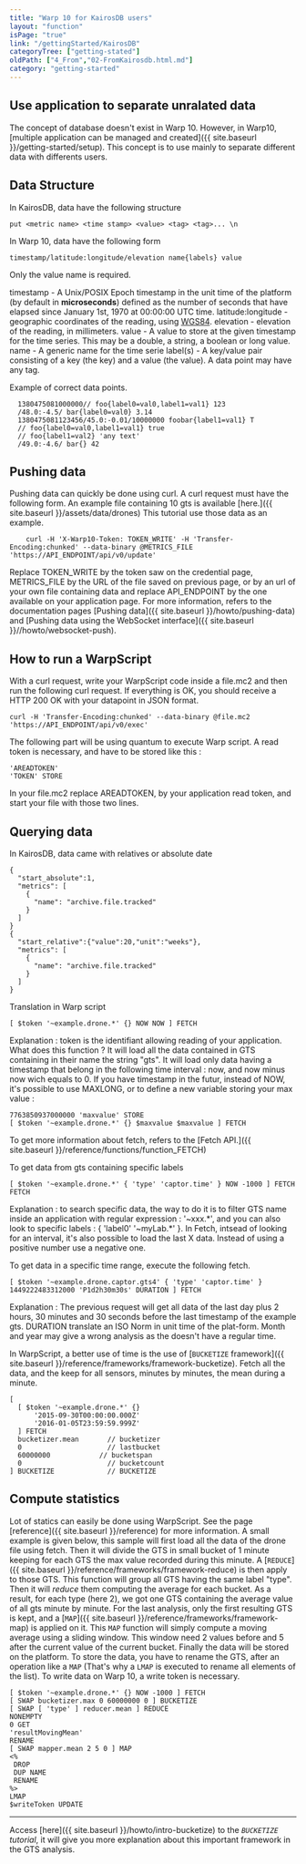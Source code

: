 ```yaml
---
title: "Warp 10 for KairosDB users"
layout: "function"
isPage: "true"
link: "/gettingStarted/KairosDB"
categoryTree: ["getting-stated"]
oldPath: ["4_From","02-FromKairosdb.html.md"]
category: "getting-started"
---
```


## Use application to separate unralated data

The concept of database doesn't exist in Warp 10. However, in Warp10, [multiple application can be managed and created]({{ site.baseurl }}/getting-started/setup). This concept is to use mainly to separate different data with differents users.

## Data Structure

In KairosDB, data have the following structure

```
put <metric name> <time stamp> <value> <tag> <tag>... \n
```

In Warp 10, data have the following form

```
timestamp/latitude:longitude/elevation name{labels} value
```

Only the value name is required.

  timestamp - A Unix/POSIX Epoch timestamp in the unit time of the platform (by default in <b>microseconds</b>) defined as the number of seconds that have elapsed since January 1st, 1970 at 00:00:00 UTC time.
  latitude:longitude - geographic coordinates of the reading, using [WGS84](http://en.wikipedia.org/wiki/WGS84).
  elevation - elevation of the reading, in millimeters.
  value - A value to store at the given timestamp for the time series. This may be a double, a string, a boolean or long value.
  name - A generic name for the time serie
  label(s) - A key/value pair consisting of a key (the key) and a value (the value). A data point may have any tag.

Example of correct data points.

```
  1380475081000000// foo{label0=val0,label1=val1} 123
  /48.0:-4.5/ bar{label0=val0} 3.14
  1380475081123456/45.0:-0.01/10000000 foobar{label1=val1} T
  // foo{label0=val0,label1=val1} true
  // foo{label1=val2} 'any text'
  /49.0:-4.6/ bar{} 42
```

## Pushing data

Pushing data can quickly be done using curl. A curl request must have the following form. An example file containing 10 gts is available [here.]({{ site.baseurl }}/assets/data/drones) This tutorial use those data as an example.

```
    curl -H 'X-Warp10-Token: TOKEN_WRITE' -H 'Transfer-Encoding:chunked' --data-binary @METRICS_FILE 'https://API_ENDPOINT/api/v0/update'
```

Replace TOKEN_WRITE by the token saw on the credential page, METRICS_FILE by the URL of the file saved on previous page, or by an url of your own file containing data and replace API_ENDPOINT by the one available on your application page. For more information, refers to the documentation pages [Pushing data]({{ site.baseurl }}/howto/pushing-data) and [Pushing data using the WebSocket interface]({{ site.baseurl }}//howto/websocket-push).

## How to run a WarpScript

With a curl request, write your WarpScript code inside a file.mc2 and then run the following curl request. If everything is OK, you should receive a HTTP 200 OK with your datapoint in JSON format.
```
curl -H 'Transfer-Encoding:chunked' --data-binary @file.mc2 'https://API_ENDPOINT/api/v0/exec'
```

The following part will be using quantum to execute Warp script. A read token is necessary, and have to be stored like this : 

```
'AREADTOKEN'
'TOKEN' STORE
```
In your file.mc2 replace AREADTOKEN, by your application read token, and start your file with those two lines.

## Querying data

In KairosDB, data came with relatives or absolute date

```
{
  "start_absolute":1,
  "metrics": [
    {
      "name": "archive.file.tracked"
    }
  ]
}
{
  "start_relative":{"value":20,"unit":"weeks"},
  "metrics": [
    {
      "name": "archive.file.tracked"
    }
  ]
}
```

Translation in Warp script

```
[ $token '~example.drone.*' {} NOW NOW ] FETCH
```

Explanation : token is the identifiant allowing reading of your application. What does this function ? It will load all the data contained in GTS containing in their name the string "gts". It will load only data having a timestamp that belong in the following time interval : now, and now minus now wich equals to 0.  If you have timestamp in the futur, instead of NOW, it's possible to use MAXLONG, or to define a new variable storing your max value :

```
7763850937000000 'maxvalue' STORE
[ $token '~example.drone.*' {} $maxvalue $maxvalue ] FETCH
```

To get more information about fetch, refers to the [Fetch API.]({{ site.baseurl }}/reference/functions/function_FETCH)

To get data from gts containing specific labels

```
[ $token '~example.drone.*' { 'type' 'captor.time' } NOW -1000 ] FETCH  FETCH
```

Explanation : to search specific data, the way to do it is to filter GTS name inside an application with regular expression : '~xxx.\*', and you can also look to specific labels : { 'label0' '~myLab.\*' }. In Fetch, intsead of looking for an interval, it's also possible to load the last X data. Instead of using a positive number use a negative one.

To get data in a specific time range, execute the following fetch.

```
[ $token '~example.drone.captor.gts4' { 'type' 'captor.time' } 1449222483312000 'P1d2h30m30s' DURATION ] FETCH
```

Explanation : The previous request will get all data of the last day plus 2 hours, 30 minutes and 30 seconds before the last timestamp of the example gts. DURATION translate an ISO Norm in unit time of the plat-form. Month and year may give a wrong analysis as the doesn't have a regular time.

In WarpScript, a better use of time is the use of [`BUCKETIZE` framework]({{ site.baseurl }}/reference/frameworks/framework-bucketize). Fetch all the data, and the keep for all sensors, minutes by minutes, the mean during a minute.

```
[
  [ $token '~example.drone.*' {}
      '2015-09-30T00:00:00.000Z'
      '2016-01-05T23:59:59.999Z'
  ] FETCH
  bucketizer.mean       // bucketizer
  0                     // lastbucket
  60000000            // bucketspan
  0                     // bucketcount
] BUCKETIZE             // BUCKETIZE
```

## Compute statistics

Lot of statics can easily be done using WarpScript. See the page [reference]({{ site.baseurl }}/reference) for more information. A small example is given below, this sample will first load all the data of the drone file using fetch. Then it will divide the GTS in small bucket of 1 minute keeping for each GTS the max value recorded during this minute. A [`REDUCE`]({{ site.baseurl }}/reference/frameworks/framework-reduce) is then apply to those GTS. This function will group all GTS having the same label "type". Then it will *reduce* them computing the average for each bucket. As a result, for each type (here 2), we got one GTS containing the average value of all gts minute by minute. For the last analysis, only the first resulting GTS is kept, and a [`MAP`]({{ site.baseurl }}/reference/frameworks/framework-map) is applied on it. This `MAP` function will simply compute a moving average using a sliding window. This window need 2 values before and 5 after the current value of the current bucket. Finally the data will be stored on the platform. To store the data, you have to rename the GTS, after an operation like a `MAP` (That's why a `LMAP` is executed to rename all elements of the list). To write data on Warp 10, a write token is necessary.

```
[ $token '~example.drone.*' {} NOW -1000 ] FETCH
[ SWAP bucketizer.max 0 60000000 0 ] BUCKETIZE
[ SWAP [ 'type' ] reducer.mean ] REDUCE
NONEMPTY
0 GET
'resultMovingMean'
RENAME
[ SWAP mapper.mean 2 5 0 ] MAP
<%
 DROP
 DUP NAME
 RENAME
%>
LMAP
$writeToken UPDATE
```

-----------------------------------

Access [here]({{ site.baseurl }}/howto/intro-bucketize) to the *`BUCKETIZE` tutorial*, it will give you more explanation about this important framework in the GTS analysis.
